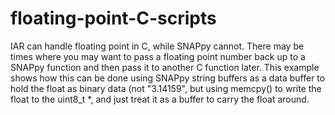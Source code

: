 # floating-point-C-scripts
IAR can handle floating point in C, while SNAPpy cannot.  There may be times where you may want to pass a floating point number back up to a SNAPpy function and then pass it to another C function later.  This example shows how this can be done using SNAPpy string buffers as a data buffer to hold the float as binary data (not "3.14159", but using memcpy() to write the float to the uint8_t *, and just treat it as a buffer to carry the float around.
